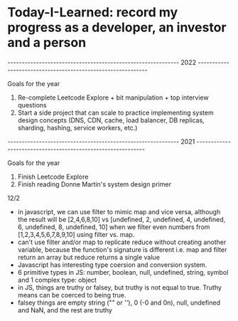 # Today-I-Learned: record my progress as a developer, an investor and a person


------------------------------------------------------------ 2022 ------------------------------------------------------------

Goals for the year
1) Re-complete Leetcode Explore + bit manipulation + top interview questions
2) Start a side project that can scale to practice implementing system design concepts (DNS, CDN, cache, load balancer, DB replicas, sharding, hashing, service workers, etc.)

------------------------------------------------------------ 2021 ------------------------------------------------------------

Goals for the year
1) Finish Leetcode Explore
2) Finish reading Donne Martin's system design primer


12/2
- in javascript, we can use filter to mimic map and vice versa, although the result will be [2,4,6,8,10] vs [undefined, 2, undefined, 4, undefined, 6, undefined, 8, undefined, 10] when we filter even numbers from [1,2,3,4,5,6,7,8,9,10] using filter vs. map.
- can't use filter and/or map to replicate reduce without creating another variable, because the function's signature is different i.e. map and filter return an array but reduce returns a single value
- Javascript has interesting type coersion and conversion system.
- 6 primitive types in JS: number, boolean, null, undefined, string, symbol and 1 complex type: object
- in JS, things are truthy or falsey, but truthy is not equal to true. Truthy means can be coerced to being true.
- falsey things are empty string ("" or ''), 0 (-0 and 0n), null, undefined and NaN, and the rest are truthy
